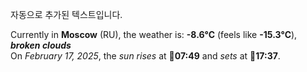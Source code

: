 
자동으로 추가된 텍스트입니다.

<!--START_SECTION:weather:moscow-->
Currently in **Moscow** (RU), the weather is: **-8.6°C** (feels like **-15.3°C**), ***broken clouds***<br/>
On *February 17, 2025*, the *sun rises* at 🌅**07:49** and *sets* at 🌇**17:37**.
<!--END_SECTION:weather-->
